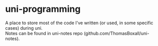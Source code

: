 # uni-programming
A place to store most of the code I've written (or used, in some specific cases) during uni.    
Notes can be found in uni-notes repo (github.com/ThomasBoxall/uni-notes).
